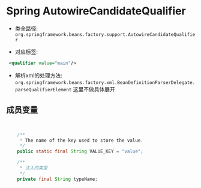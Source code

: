 # Spring AutowireCandidateQualifier
- 类全路径: `org.springframework.beans.factory.support.AutowireCandidateQualifier`

- 对应标签: 

```xml
 <qualifier value="main"/>
```

  - 解析xml的处理方法: `org.springframework.beans.factory.xml.BeanDefinitionParserDelegate.parseQualifierElement` 这里不做具体展开



## 成员变量


```java


	/**
	 * The name of the key used to store the value.
	 */
	public static final String VALUE_KEY = "value";

	/**
	 * 注入的类型
	 */
	private final String typeName;

```